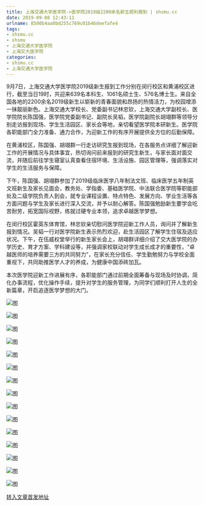 ```yaml
---
title: 上海交通大学医学院->医学院2019级2200余名新生顺利报到 | shsmu.cc
date: 2019-09-08 12:43:11
urlname: 8500b4aa0bd255c769c01b46deefafe4
tags: 
- shsmu.cc
- shsmu
- 上海交通大学医学院
- 上海交大医学院
categories:
- shsmu.cc
- 上海交通大学医学院
---
```



9月7日，上海交通大学医学院2019级新生报到工作分别在闵行校区和黄浦校区进行，截至当日19时，共迎来639名本科生、1061名硕士生、576名博士生。来自全国各地的2200余名2019级新生以崭新的青春面貌和昂扬的热情活力，为校园增添一抹靓丽新色。上海交通大学校长、党委副书记林忠钦，上海交通大学副校长、医学院院长陈国强，医学院党委副书记、副院长吴韬，医学院副院长胡翊群等领导分别走访报到现场、学生生活园区、家长会等地，亲切看望医学院本研新生。医学院各职能部门全力准备、通力合作，为迎新工作的有序开展提供全方位的后勤保障。

在黄浦校区，陈国强、胡翊群一行走访研究生报到现场，在各服务点详细了解迎新工作的开展情况与具体事宜，热切询问前来报到的研究生新生，与家长面对面交流，并随后前往学生寝室认真查看住宿环境、生活设施、园区管理等，强调落实对学生的生活服务与保障。

下午，陈国强、胡翊群参加了2019级临床医学八年制法文班、临床医学五年制英文班新生及家长见面会，教务处、学指委、基础医学院、中法联合医学院等职能部处及二级学院负责人到会，就专业课程设置、特点特色、发展方向、学业生活等各方面问题与学生及家长进行深入交流，并予以耐心解答。陈国强勉励新生要学会吃苦耐劳，拓宽国际视野，练就过硬专业本领，追求卓越医学梦想。

在闵行校区霍英东体育馆，林忠钦亲切慰问医学院迎新工作人员，询问并了解新生报到情况。吴韬一行对医学院新生表示热烈欢迎，赴生活园区了解学生住宿及适应状况。下午，在伍威权堂举行的新生家长会上，胡翊群详细介绍了交大医学院的办学历史、育才方案、学科建设等，并强调家校联动对学生成长成才的重要性，“卓越医师的培养需要三方的共同努力”，在家长充分信任、学生勤勉努力与学校全面重视下，共同助推医学人才的养成，为健康中国添砖加瓦。

本次医学院迎新工作进展有序，各职能部门通过前期全面筹备与现场及时协调，简化办事流程，优化操作手续，提升对学生的服务管理，为同学们顺利打开人生的全新篇章，开启追逐医学梦想的大门。



![图](https://www.shsmu.edu.cn/__local/B/06/44/1DCA00E0352110DEDA692371A29_0863CCF6_1625F.jpg)

![图](https://www.shsmu.edu.cn/__local/D/2A/21/F90A8598A0E2548F730B7F80CE8_83B5259F_163B3.jpg)

![图](https://www.shsmu.edu.cn/__local/A/55/2B/44D3DD80ECA6524BF4519BADBD3_BA83981A_1B1E2.jpg)

![图](https://www.shsmu.edu.cn/__local/C/A8/9B/405C89DCB269F6DFBA2580BA62E_90246B65_140A4.jpg)

![图](https://www.shsmu.edu.cn/__local/8/99/E6/909B92215DD0FF066C50C10BAA2_086B74D7_15EAA.jpg)

![图](https://www.shsmu.edu.cn/__local/C/23/09/62C3C709932FBC79B2EA24BC0F6_D40C997D_FC1E.jpg)

![图](https://www.shsmu.edu.cn/__local/B/9F/CD/96D111D4CD8D15D6E1166784502_135E8197_EADE.jpg)

![图](https://www.shsmu.edu.cn/__local/A/D5/27/A443FA7FA6E19CA50467F7CD70D_DA9B13F0_C9ED.jpg)

![图](https://www.shsmu.edu.cn/__local/F/13/47/4844E96EEA38F82087AB2D5E884_6C47653A_166A1.jpg)

![图](https://www.shsmu.edu.cn/__local/A/A8/2E/1DD9B5683C85477CF60F6F4CC89_0AC994B9_1455D.jpg)

![图](https://www.shsmu.edu.cn/__local/A/1E/F5/BD3CEB91DCB4F8798F3DF81E8DF_F4297DF3_11CAD.jpg)

![图](https://www.shsmu.edu.cn/__local/3/DA/9B/FF94E02B657A8ECD7B633009108_A8C635B6_19D4A.jpg)

![图](https://www.shsmu.edu.cn/__local/2/C2/D8/35C445B9E92A7EA23F9E44154D9_EE424A32_1C00C.jpg)

![图](https://www.shsmu.edu.cn/__local/7/05/81/21CF7DDCF11D52B588C2C9598E6_BEB4071C_15158.jpg)

![图](https://www.shsmu.edu.cn/__local/5/3F/80/231AA78109AFB85CA54EA89A366_2EA3ED26_159B7.jpg)

[转入文章首发地址](https://www.shsmu.edu.cn/news/info/1002/17029.htm)